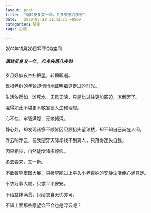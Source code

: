 ```yaml
---
layout: post
title:  "辗转反复又一年，几多失落几多愁"
date:   2020-05-18 11:42:25 +0800
categories: 随笔
tags: 心情

---
```


~~2011年11月20日写于QQ空间~~

##### 辗转反复又一年，几多失落几多愁

岁月好似夜空扫把星，转瞬即逝。

盘根老树的年轮却悄悄地证明着这走过的时光。

生活依然如一滩死水，无风无浪，只是比过往更加窘迫、潦倒罢了。

混得如此不堪更不敢妄谈人生和理想。


心不快，牢骚满腹，无地倾泻。

静心处，却发现诸多不顺皆因只顾抬头望琼楼，却不知自己尚在人间。

浮云呐浮云，任我望穿天际却找不到真人，只落得迷失自我。

因果相应，自然徒增诸多烦恼。



冬去春来，又一新。

不敢奢望宏图大展，只祈望能过上平头小老百姓的安静生活便心满意足。

不求万事大顺，只求平平安安。

不给盆钵满贯，只给衣食无忧亦可。

不知上面那些愿望会不会也是浮云呢？





 
